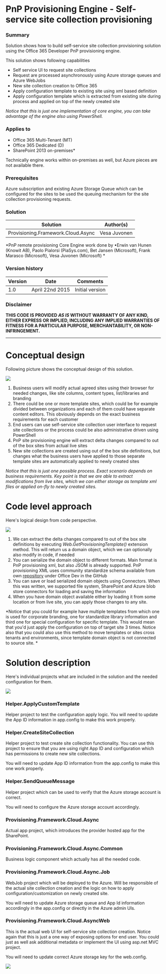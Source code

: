 # PnP Provisioning Engine - Self-service site collection provisioning #

### Summary ###
Solution shows how to build self-service site collection provisioning solution using the Office 365 Developer PnP provisioning engine.

This solution shows following capabilities
- Self service UI to request site collections
- Request are processed asynchronously using Azure storage queues and Azure WebJobs
- New site collection creation to Office 365
- Apply configuration template to existing site using xml based definition
- Apply configuration template which is extracted from existing site during process and applied on top of the newly created site

*Notice that this is just one implementation of core engine, you can take advantage of the engine also using PowerShell.*


### Applies to ###
-  Office 365 Multi-Tenant (MT)
-  Office 365 Dedicated (D)
-  SharePoint 2013 on-premises*

Technically engine works within on-premises as well, but Azure pieces are not available there.

### Prerequisites ###
Azure subscription and existing Azure Storage Queue which can be configured for the sites to be used the queuing mechanism for the site collection provisioning requests.

### Solution ###
Solution | Author(s)
---------|----------
Provisioning.Framework.Cloud.Async | Vesa Juvonen

*PnP remote provisioning Core Engine work done by •Erwin van Hunen (Knowit AB), Paolo Pialorsi (PiaSys.com), Bet Jansen (Microsoft), Frank Marasco (Microsoft), Vesa Juvonen (Microsoft) *

### Version history ###
Version  | Date | Comments
---------| -----| --------
1.0  | April 22nd 2015 | Initial version

### Disclaimer ###
**THIS CODE IS PROVIDED *AS IS* WITHOUT WARRANTY OF ANY KIND, EITHER EXPRESS OR IMPLIED, INCLUDING ANY IMPLIED WARRANTIES OF FITNESS FOR A PARTICULAR PURPOSE, MERCHANTABILITY, OR NON-INFRINGEMENT.**


----------

# Conceptual design #
Following picture shows the conceptual design of this solution.

![](http://i.imgur.com/3S21w53.png)

1. Business users will modify actual agreed sites using their browser for needed changes, like site columns, content types, list/libraries and branding
2. There could be one or more template sites, which could be for example divided between organizations and each of them could have separate content editors. This obviously depends on the exact business requirements for each customer
3. End users can use self-service site collection user interface to request site collections or the process could be also administrative driven using PowerShell
4. PnP site provisioning engine will extract delta changes compared to out of the box sites from actual live sites
5. New site collections are created using out of the box site definitions, but changes what the business users have applied to those separate template sites are automatically applied to newly created sites

*Notice that this is just one possible process. Exact scenario depends on business requirements. Key point is that we are able to extract modifications from live sites, which we can either storage as template xml files or applied on-fly to newly created sites.*


# Code level approach #
Here's logical design from code perspective.

![](http://i.imgur.com/jEsw6uB.png)

1. We can extract the delta changes compared to out of the box site definitions by executing *Web.GetProvisioningTemplate()* extension method. This will return us a domain object, which we can optionally also modify in code, if needed
2. You can serialize the domain object to different formats. Main format is PnP provisioning xml, but also JSOM is already supported. PnP provisioning XML uses community standardize schema available from own [repository](https://github.com/OfficeDev/PnP-Provisioning-Schema) under Office Dev in the GitHub
3. You can save or load serialized domain objects using Connectors. When this was written, we supported file system, SharePoint and Azure blob store connectors for loading and saving the information
4. When you have domain object available either by loading it from some location or from live site, you can apply those changes to any site.

*Notice that you could for example have multiple templates from which one is used for corporate branding, one for standardize library information and third one for special configuration for specific template. This would mean that you'd just apply the configuration on top of target site 3 times. Notice also that you could also use this method to move templates or sites cross tenants and environments, since template domain object is not connected to source site. *

# Solution description #
Here's individual projects what are included in the solution and the needed configuration for them. 

![](http://i.imgur.com/6HgFECj.png)

### Helper.ApplyCustomTemplate ###
Helper project to test the configuration apply logic. You will need to update the App ID information in app.config to make this work properly. 

### Helper.CreateSiteCollection ###
Helper project to test create site collection functionality. You can use this project to ensure that you are using right App ID and configuration which has permissions to create new site collections.

You will need to update App ID information from the app.config to make this one work properly.

### Helper.SendQueueMessage ###
Helper project which can be used to verify that the Azure storage account is correct.

You will need to configure the Azure storage account accordingly.

### Provisioning.Framework.Cloud.Async ###
Actual app project, which introduces the provider hosted app for the SharePoint.

### Provisioning.Framework.Cloud.Async.Common ###
Business logic component which actually has all the needed code. 

### Provisioning.Framework.Cloud.Async.Job ###
WebJob project which will be deployed to the Azure. Will be responsible of the actual site collection creation and the logic on how to apply configuration/customization on newly created site.

You will need to update Azure storage queue and App Id information accordingly in the app.config or directly in the Azure admin UIs.

### Provisioning.Framework.Cloud.AsyncWeb ###
This is the actual web UI for self-service site collection creation. Notice again that this is just a one way of exposing options for end user. You could just as well ask additional metadata or implement the UI using asp.net MVC project.

You will need to update correct Azure storage key for the web.config.

![](http://i.imgur.com/mmiuWFA.png)